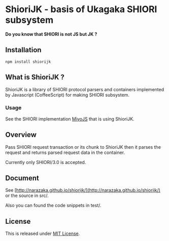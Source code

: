 ShioriJK - basis of Ukagaka SHIORI subsystem
=============================================

**Do you know that SHIORI is not JS but JK ?**

Installation
--------------------------

    npm install shiorijk

What is ShioriJK ?
--------------------------

ShioriJK is a library of SHIORI protocol parsers and containers implemented by Javascript (CoffeeScript) for making SHIORI subsystem.

### Usage

See the SHIORI implementation [MiyoJS](https://github.com/Narazaka/miyojs.git) that is using ShioriJK.

Overview
--------------------------

Pass SHIORI request transaction or its chunk to ShioriJK then it parses the request and returns parsed request data in the container.

Currently only SHIORI/3.0 is accepted.

Document
--------------------------

See [http://narazaka.github.io/shiorijk/](http://narazaka.github.io/shiorijk/) or the source in src/.

Also you can found the code snippets in test/.

License
--------------------------

This is released under [MIT License](http://narazaka.net/license/MIT?2014).
